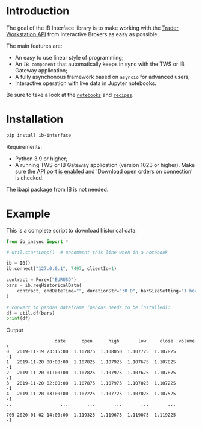 # Introduction

The goal of the IB Interface library is to make working with the
[Trader Workstation API](https://ibkrcampus.com/campus/ibkr-api-page/twsapi-doc/)
from Interactive Brokers as easy as possible.

The main features are:

* An easy to use linear style of programming;
* An `IB component` that automatically keeps in sync with the TWS or IB Gateway application;
* A fully asynchonous framework based on `asyncio` for advanced users;
* Interactive operation with live data in Jupyter notebooks.

Be sure to take a look at the [`notebooks`](notebooks/) and [`recipes`](docs/api/docs/recipes.rst).


# Installation

```bash
pip install ib-interface
```

Requirements:

* Python 3.9 or higher;
* A running TWS or IB Gateway application (version 1023 or higher).
  Make sure the [API port is enabled](https://ibkrcampus.com/campus/ibkr-api-page/twsapi-doc/#tws-config-api) and 'Download open orders on connection' is checked.

The ibapi package from IB is not needed.

# Example

This is a complete script to download historical data:

```python
from ib_insync import *

# util.startLoop()  # uncomment this line when in a notebook

ib = IB()
ib.connect("127.0.0.1", 7497, clientId=1)

contract = Forex("EURUSD")
bars = ib.reqHistoricalData(
    contract, endDateTime="", durationStr="30 D", barSizeSetting="1 hour", whatToShow="MIDPOINT", useRTH=True
)

# convert to pandas dataframe (pandas needs to be installed):
df = util.df(bars)
print(df)
```

Output
```
                  date      open      high       low     close  volume  \
0   2019-11-19 23:15:00  1.107875  1.108050  1.107725  1.107825      -1
1   2019-11-20 00:00:00  1.107825  1.107925  1.107675  1.107825      -1
2   2019-11-20 01:00:00  1.107825  1.107975  1.107675  1.107875      -1
3   2019-11-20 02:00:00  1.107875  1.107975  1.107025  1.107225      -1
4   2019-11-20 03:00:00  1.107225  1.107725  1.107025  1.107525      -1
..                  ...       ...       ...       ...       ...     ...
705 2020-01-02 14:00:00  1.119325  1.119675  1.119075  1.119225      -1
```
